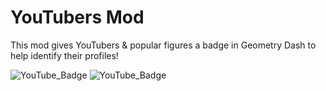 # YouTubers Mod

This mod gives YouTubers & popular figures a badge in Geometry Dash to help identify their profiles!

![YouTube_Badge](https://github.com/LXanii/GD-YouTubers/assets/73562093/6c3334b2-85d6-49fa-906c-86f2309717e6)
![YouTube_Badge](https://github.com/LXanii/GD-YouTubers/assets/73562093/ab603f7a-5236-4ed2-802f-25d2bec4e601)
